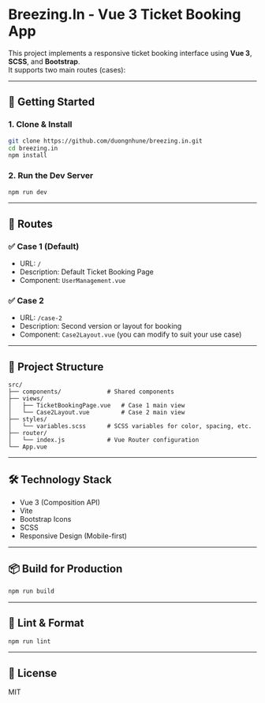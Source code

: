 # Breezing.In - Vue 3 Ticket Booking App

This project implements a responsive ticket booking interface using **Vue 3**, **SCSS**, and **Bootstrap**.  
It supports two main routes (cases):

---

## 🚀 Getting Started

### 1. Clone & Install

```bash
git clone https://github.com/duongnhune/breezing.in.git
cd breezing.in
npm install
```

### 2. Run the Dev Server

```bash
npm run dev
```

---

## 🧭 Routes

### ✅ Case 1 (Default)
- URL: `/`
- Description: Default Ticket Booking Page
- Component: `UserManagement.vue`

### ✅ Case 2
- URL: `/case-2`
- Description: Second version or layout for booking
- Component: `Case2Layout.vue` (you can modify to suit your use case)

---

## 📁 Project Structure

```
src/
├── components/             # Shared components
├── views/
│   ├── TicketBookingPage.vue   # Case 1 main view
│   └── Case2Layout.vue         # Case 2 main view
├── styles/
│   └── variables.scss      # SCSS variables for color, spacing, etc.
├── router/
│   └── index.js            # Vue Router configuration
└── App.vue
```

---

## 🛠 Technology Stack

- Vue 3 (Composition API)
- Vite
- Bootstrap Icons
- SCSS
- Responsive Design (Mobile-first)

---

## 📦 Build for Production

```bash
npm run build
```

---

## 🧼 Lint & Format

```bash
npm run lint
```

---

## 📝 License

MIT